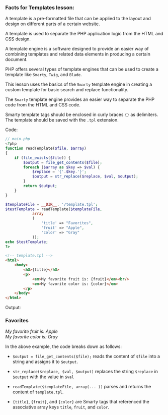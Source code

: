 ### Facts for Templates lesson:

A template is a pre-formatted file that can be applied to the layout and design on different parts of a certain website. 

A template is used to separate the PHP application logic from the HTML and CSS design.

A template engine is a software designed to provide an easier way of combining templates and related data elements in producing a certain document.

PHP offers several types of template engines that can be used to create a template like `Smarty`, `Twig`, and `Blade`.

This lesson uses the basics of the `Smarty` template engine in creating a custom template for basic search and replace functionality.

The `Smarty` template engine provides an easier way to separate the PHP code from the HTML and CSS code.

Smarty template tags should be enclosed in curly braces `{}` as delimiters. The template should be saved with the `.tpl` extension. 

Code:

```php
// main.php
<?php
function readTemplate($file, $array)
{
    if (file_exists($file)) {
        $output = file_get_contents($file);
        foreach ($array as $key => $val) {
            $replace = '{'.$key.'}';
            $output = str_replace($replace, $val, $output);
        }
        return $output;
    }
}

$templateFile = __DIR__. '/template.tpl';
$testTemplate = readTemplate($templateFile,
            array
            (
                'title' => "Favorites",
                'fruit' => "Apple",
                'color' => "Gray"
            ));
echo $testTemplate;
?>
```

```html
<!-- template.tpl -->
<html>
    <body>
        <h3>{title}</h3>
        <p>
            <em>My favorite fruit is: {fruit}</em><br/>
            <em>My favorite color is: {color}</em>
        </p>
    </body>
</html>
```

Output:

<html>
    <body>
        <h3>Favorites</h3>
        <p>
            <em>My favorite fruit is: Apple</em><br/>
            <em>My favorite color is: Gray</em>
        </p>
    </body>
</html>

In the above example, the code breaks down as follows:

 - `$output = file_get_contents($file);` reads the content of `$file` into a string and assigns it to `$output`.

 - `str_replace($replace, $val, $output)` replaces the string `$replace` in `$output` with the value in `$val`

 - `readTemplate($templateFile, array(... ))` parses and returns the content of `template.tpl`.

 - `{title}`, `{fruit}`, and `{color}` are Smarty tags that referenced the associative array keys `title`, `fruit`, and `color`.
